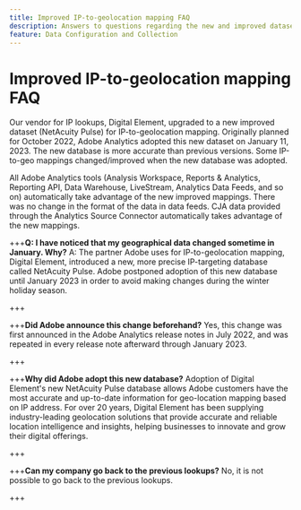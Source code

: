 ```yaml
---
title: Improved IP-to-geolocation mapping FAQ
description: Answers to questions regarding the new and improved dataset (NetAcuity Pulse) for IP-to-geolocation mapping.
feature: Data Configuration and Collection
---
```


# Improved IP-to-geolocation mapping FAQ

Our vendor for IP lookups, Digital Element, upgraded to a new improved dataset (NetAcuity Pulse) for IP-to-geolocation mapping. Originally planned for October 2022, Adobe Analytics adopted this new dataset on January 11, 2023. The new database is more accurate than previous versions. Some IP-to-geo mappings changed/improved when the new database was adopted.

All Adobe Analytics tools (Analysis Workspace, Reports & Analytics, Reporting API, Data Warehouse, LiveStream, Analytics Data Feeds, and so on) automatically take advantage of the new improved mappings. There was no change in the format of the data in data feeds. CJA data provided through the Analytics Source Connector automatically takes advantage of the new mappings.

+++**Q: I have noticed that my geographical data changed sometime in January.  Why?**
A: The partner Adobe uses for IP-to-geolocation mapping, Digital Element, introduced a new, more precise IP-targeting database called NetAcuity Pulse. Adobe postponed adoption of this new database until January 2023 in order to avoid making changes during the winter holiday season.

+++

+++**Did Adobe announce this change beforehand?**
Yes, this change was first announced in the Adobe Analytics release notes in July 2022, and was repeated in every release note afterward through January 2023.

+++

+++**Why did Adobe adopt this new database?**
Adoption of Digital Element's new NetAcuity Pulse database allows Adobe customers have the most accurate and up-to-date information for geo-location mapping based on IP address. For over 20 years, Digital Element has been supplying industry-leading geolocation solutions that provide accurate and reliable location intelligence and insights, helping businesses to innovate and grow their digital offerings.

+++

+++**Can my company go back to the previous lookups?**
No, it is not possible to go back to the previous lookups.

+++